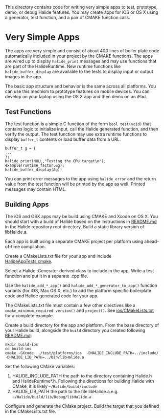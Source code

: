 This directory contains code for writing very simple apps to test, prototype, demo, or debug Halide features. You may create apps for iOS or OS X using a generator, test function, and a pair of CMAKE function calls.

Very Simple Apps
================

The apps are very simple and consist of about 400 lines of boiler plate code automatically included in your project by the CMAKE functions. The apps are wired up to display `halide_print` messages and may use functions that are part of the HalideRuntime. New runtime functions like `halide_buffer_display` are available to the tests to display input or output images in the app. 

The basic app structure and behavior is the same across all platforms. You can use this mechism to prototype features on mobile devices. You can develop on your laptop using the OS X app and then demo on an iPad.

Test Functions
--------------

The test function is a simple C function of the form `bool test(void)` that contains logic to initialize input, call the Halide generated function, and then verify the output. The test function may use extra runtime functions to display `buffer_t` contents or load buffer data from a URL.

    buffer_t g = {
    ...
    };
    halide_print(NULL,"Testing the CPU target\n");
    example(runtime_factor,&g);
    halide_buffer_display(&g);

You can print error messages to the app using `halide_error` and the return  value from the test function will be printed by the app as well. Printed  messages may contain HTML.

Building Apps
-------------

The iOS and OSX apps may be build using CMAKE and Xcode on OS X. You should start with a build of Halide based on the instructions in [README.md](../../README.md) in the Halide repository root directory. Build a static library version of libHalide.a.

Each app is built using a separate CMAKE project per platform using ahead-of-time compilation.

Create a CMakeLists.txt file for your app and include [HalideAppTests.cmake](HalideAppTests.cmake).  

Select a Halide::Generator derived class to include in the app. Write a test function and put it in a separate .cpp file.

Use the `halide_add_*_app()` and `halide_add_*_generator_to_app()` function variants (for iOS, Mac OS X, etc.) to add the platform specific boilerplate code and Halide generated code for your app. 

The CMakeLists.txt file must contain a few other  directives like a `cmake_minimum_required version()` and `project()`. See [ios/CMakeLists.txt](ios/CMakeLists.txt) for a complete example.

Create a build directory for the app and platform. From the base directory of your Halide build, alongside the `build` directory you created following [README.md](../../README.md):

    mkdir build-ios
    cd build-ios
    cmake -GXcode ../test/platforms/ios  -DHALIDE_INCLUDE_PATH=../include/ -DHALIDE_LIB_PATH=../bin/libHalide.a

Set the following CMake variables:

1. HALIDE_INCLUDE_PATH the path to the directory containing Halide.h and 
HalideRuntime*.h. Following the directions for building Halide with CMake, it 
is likely `~/Halide/build/include`
2. HALIDE_LIB_PATH the path to the file libHalide.a e.g. 
`~/Halide/build/lib/Debug/libHalide.a`

Configure and generate the CMake project. Build the target that you defined in the CMakeLists.txt file.

